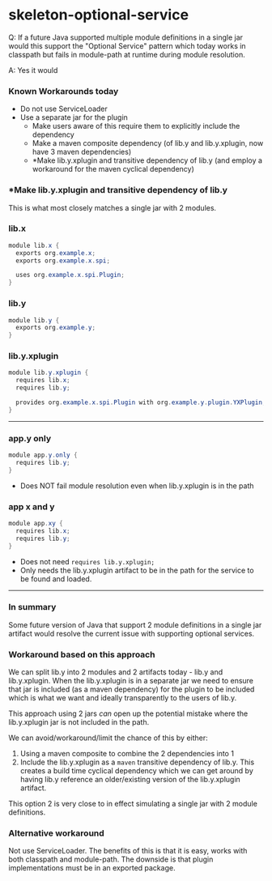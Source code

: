 # skeleton-optional-service

Q: If a future Java supported multiple module definitions in a single jar would
this support the "Optional Service" pattern which today works in classpath
but fails in module-path at runtime during module resolution.

A: Yes it would

### Known Workarounds today
- Do not use ServiceLoader
- Use a separate jar for the plugin
  - Make users aware of this require them to explicitly include the dependency
  - Make a maven composite dependency (of lib.y and lib.y.xplugin, now have 3 maven dependencies)
  - *Make lib.y.xplugin and transitive dependency of lib.y (and employ a workaround for the maven cyclical dependency)


### *Make lib.y.xplugin and transitive dependency of lib.y

This is what most closely matches a single jar with 2 modules.


### lib.x
```java
module lib.x {
  exports org.example.x;
  exports org.example.x.spi;

  uses org.example.x.spi.Plugin;
}
```


### lib.y
```java
module lib.y {
  exports org.example.y;
}
```

### lib.y.xplugin
```java
module lib.y.xplugin {
  requires lib.x;
  requires lib.y;

  provides org.example.x.spi.Plugin with org.example.y.plugin.YXPlugin;
}
```

------
### app.y only
```java
module app.y.only {
  requires lib.y;
}
```
- Does NOT fail module resolution even when lib.y.xplugin is in the path

### app x and y
```java
module app.xy {
  requires lib.x;
  requires lib.y;
}
```
- Does not need `requires lib.y.xplugin;`
- Only needs the lib.y.xplugin artifact to be in the path for the service to be found and loaded.


-------
### In summary

Some future version of Java that support 2 module definitions in a single
jar artifact would resolve the current issue with supporting optional services.


### Workaround based on this approach

We can split lib.y into 2 modules and 2 artifacts today - lib.y and lib.y.xplugin. When the lib.y.xplugin is in a separate
jar we need to ensure that jar is included (as a maven dependency) for the plugin
to be included which is what we want and ideally transparently to the users of lib.y.

This approach using 2 jars _can_ open up the potential mistake where
the lib.y.xplugin jar is not included in the path.

We can avoid/workaround/limit the chance of this by either:
1. Using a maven composite to combine the 2 dependencies into 1
2. Include the lib.y.xplugin as a `maven` transitive dependency of lib.y.
This creates a build time cyclical dependency which we can get
around by having lib.y reference an older/existing version of the
lib.y.xplugin artifact.

This option 2 is very close to in effect simulating a single jar with
2 module definitions.


### Alternative workaround

Not use ServiceLoader. The benefits of this is that it is easy, works with
both classpath and module-path. The downside is that plugin implementations
must be in an exported package.
